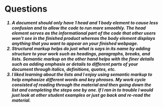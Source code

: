 <h1>Questions</h1>
<ol>
  <h5><li> A document should only have 1 head and 1 body element to cause less confusion and to allow the code to run more smoothly. The head element serves as the informational part of the code that other users won't see in the finished product whereas the body element displays anything that you want to appear on your finished webpage.</li>
  <li> Structural markup helps do just what is says in its name by adding structure to your work such as headings, paragraphs, breaks, and lists. Semantic markup on the other hand helps with the finer details such as adding emphasis or details to different parts of your document through italics, definitions, quotes, etc.</li>
  <li>I liked learning about the lists and I enjoy using semantic markup to help emphasize different words and key phrases. My work cycle consisted of reading through the material and then going down the list and completing the steps one by one. If I ran in to trouble I would just look at other student examples or just go back and re-read the material.</li></h5>
</ol>
